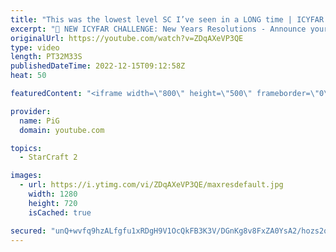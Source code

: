 ```yaml
---
title: "This was the lowest level SC I’ve seen in a LONG time | ICYFAR \"Spooktober\" - StarCraft 2"
excerpt: "🤯 NEW ICYFAR CHALLENGE: New Years Resolutions - Announce your strategy in chat at the start of the game, then follow through on it! Send submissions to eonblu95@gmail.com as attachment AND only ICYFAR as the subject. Max 1 replay per person. Latest submission is on the 12th January  🤯 In this month’s"
originalUrl: https://youtube.com/watch?v=ZDqAXeVP3QE
type: video
length: PT32M33S
publishedDateTime: 2022-12-15T09:12:58Z
heat: 50

featuredContent: "<iframe width=\"800\" height=\"500\" frameborder=\"0\" src=\"https://www.youtube.com/embed/ZDqAXeVP3QE\" allow=\"accelerometer; autoplay; encrypted-media; gyroscope; picture-in-picture\" allowfullscreen></iframe>"

provider:
  name: PiG
  domain: youtube.com

topics:
  - StarCraft 2

images:
  - url: https://i.ytimg.com/vi/ZDqAXeVP3QE/maxresdefault.jpg
    width: 1280
    height: 720
    isCached: true

secured: "unQ+wvfq9hzALfgfu1xRDgH9V1OcQkFB3K3V/DGnKg8v8FxZA0YsA2/hozs2qcHRqU4QCxurBqOHbQ8TU+7JvNVUyCDmSLP6IOf0O409NV8y1v4tkUHtzcklUJWZTLvmip01RKc995Nu2J+mo6NVYzi61agMp75U61KHYapmv3XhOt4apotfKQ7weNifF1L01daL3BYGAf5WLjsZXBj2bAVY3g0Tr5mzBLGUnCcMuQpqs9VOK6xVFOV6XdBx368cbhoSqGF2LSztJrHMZE954nywNUNIPOaIk51xV7+YUQUzT3QClCNANhsXhSqApXuN0olA44lzZ526YWwoXt7GnFuUX9wpEEUJsiMypaSoKkRKWKLbnSRL08+ZDj3otjUDzcPP0/fGXb8KS7D85PvubquCjEcwzqccHO0hRVPFs0o=;TD6trGZfaNmgLIPZRMQ4pg=="
---
```


